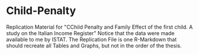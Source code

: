# Child-Penalty
Replication Material for "CChild Penalty and Family Effect of the first child. A study on the Italian Income Register"
Notice that the data were made available to me by ISTAT.
The Replication File is one R-Markdown that should recreate all Tables and Graphs, but not in the order of the thesis.
